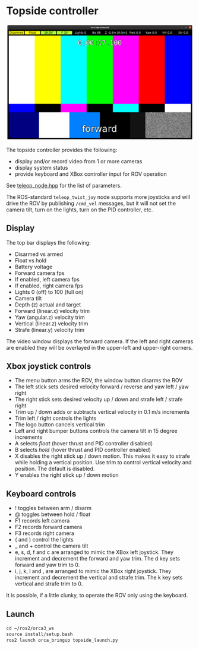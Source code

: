 # Topside controller

![Topside controller](images/topside.png)

The topside controller provides the following:
* display and/or record video from 1 or more cameras
* display system status
* provide keyboard and XBox controller input for ROV operation

See [teleop_node.hpp](include/orca_topside/teleop_node.hpp) for the list of parameters.

The ROS-standard `teleop_twist_joy` node supports more joysticks and will drive the ROV
by publishing `/cmd_vel` messages, but it will not set the camera tilt, 
turn on the lights, turn on the PID controller, etc.

## Display

The top bar displays the following:
* Disarmed vs armed
* Float vs hold
* Battery voltage
* Forward camera fps
* If enabled, left camera fps
* If enabled, right camera fps
* Lights 0 (off) to 100 (full on)
* Camera tilt
* Depth (z) actual and target
* Forward (linear.x) velocity trim
* Yaw (angular.z) velocity trim
* Vertical (linear.z) velocity trim
* Strafe (linear.y) velocity trim

The video window displays the forward camera.
If the left and right cameras are enabled they will be overlayed in the upper-left
and upper-right corners.

## Xbox joystick controls

* The menu button arms the ROV, the window button disarms the ROV
* The left stick sets desired velocity forward / reverse and yaw left / yaw right
* The right stick sets desired velocity up / down and strafe left / strafe right
* Trim up / down adds or subtracts vertical velocity in 0.1 m/s increments
* Trim left / right controls the lights
* The logo button cancels vertical trim
* Left and right bumper buttons controls the camera tilt in 15 degree increments
* A selects _float_ (hover thrust and PID controller disabled)
* B selects _hold_ (hover thrust and PID controller enabled)
* X disables the right stick up / down motion.
  This makes it easy to strafe while holding a vertical position.
  Use trim to control vertical velocity and position.
  The default is disabled.
* Y enables the right stick up / down motion

## Keyboard controls

* ! toggles between arm / disarm
* @ toggles between hold / float
* F1 records left camera
* F2 records forward camera
* F3 records right camera
* ( and ) control the lights
* _ and + control the camera tilt
* e, s, d, f and c are arranged to mimic the XBox left joystick.
  They increment and decrement the forward and yaw trim.
  The d key sets forward and yaw trim to 0.
* i, j, k, l and , are arranged to mimic the XBox right joystick.
  They increment and decrement the vertical and strafe trim.
  The k key sets vertical and strafe trim to 0.

It is possible, if a little clunky, to operate the ROV only using the keyboard.

## Launch

~~~
cd ~/ros2/orca3_ws
source install/setup.bash
ros2 launch orca_bringup topside_launch.py
~~~

